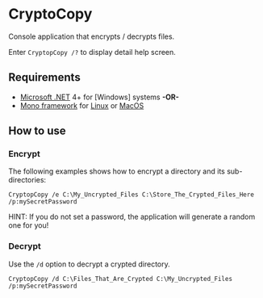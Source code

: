 # CryptoCopy

Console application that encrypts / decrypts files.

Enter `CryptopCopy /?` to display detail help screen.

## Requirements

* [Microsoft .NET](https://en.wikipedia.org/wiki/.NET_Framework) 4+ for [Windows] systems **-OR-**
* [Mono framework](https://en.wikipedia.org/wiki/Mono_%28software%29) for [Linux](https://en.wikipedia.org/wiki/Linux) or [MacOS](https://en.wikipedia.org/wiki/Mac_OS)

## How to use

### Encrypt

The following examples shows how to encrypt a directory and its sub-directories:

```dos
CryptopCopy /e C:\My_Uncrypted_Files C:\Store_The_Crypted_Files_Here /p:mySecretPassword
```

HINT: If you do not set a password, the application will generate a random one for you!

### Decrypt

Use the `/d` option to decrypt a crypted directory.

```dos
CryptopCopy /d C:\Files_That_Are_Crypted C:\My_Uncrypted_Files /p:mySecretPassword
```

